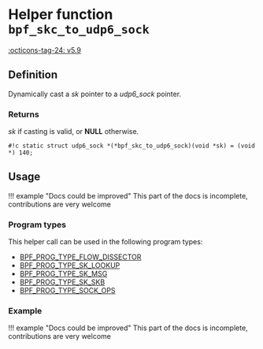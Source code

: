 # Helper function `bpf_skc_to_udp6_sock`

<!-- [FEATURE_TAG](bpf_skc_to_udp6_sock) -->
[:octicons-tag-24: v5.9](https://github.com/torvalds/linux/commit/0d4fad3e57df2bf61e8ffc8d12a34b1caf9b8835)
<!-- [/FEATURE_TAG] -->

## Definition

<!-- [HELPER_FUNC_DEF] -->
Dynamically cast a _sk_ pointer to a _udp6_sock_ pointer.

### Returns

_sk_ if casting is valid, or **NULL** otherwise.

`#!c static struct udp6_sock *(*bpf_skc_to_udp6_sock)(void *sk) = (void *) 140;`
<!-- [/HELPER_FUNC_DEF] -->

## Usage

!!! example "Docs could be improved"
    This part of the docs is incomplete, contributions are very welcome

### Program types

This helper call can be used in the following program types:

<!-- DO NOT EDIT MANUALLY -->
<!-- [HELPER_FUNC_PROG_REF] -->
 * [BPF_PROG_TYPE_FLOW_DISSECTOR](../program-type/BPF_PROG_TYPE_FLOW_DISSECTOR.md)
 * [BPF_PROG_TYPE_SK_LOOKUP](../program-type/BPF_PROG_TYPE_SK_LOOKUP.md)
 * [BPF_PROG_TYPE_SK_MSG](../program-type/BPF_PROG_TYPE_SK_MSG.md)
 * [BPF_PROG_TYPE_SK_SKB](../program-type/BPF_PROG_TYPE_SK_SKB.md)
 * [BPF_PROG_TYPE_SOCK_OPS](../program-type/BPF_PROG_TYPE_SOCK_OPS.md)
<!-- [/HELPER_FUNC_PROG_REF] -->

### Example

!!! example "Docs could be improved"
    This part of the docs is incomplete, contributions are very welcome
